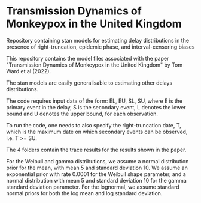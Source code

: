 # Transmission Dynamics of Monkeypox in the United Kingdom
 Repository containing stan models for estimating delay distributions in the presence of right-truncation, epidemic phase, and interval-censoring biases


This repository contains the model files associated with the paper "Transmission Dynamics of Monkeypox in the United Kingdom" by Tom Ward et al (2022).

The stan models are easily generalisable to estimating other delays distributions.

The code requires input data of the form: EL, EU, SL, SU, where E is the primary event in the delay, S is the secondary event, L denotes the lower bound and U denotes the upper bound, for each observation.

To run the code, one needs to also specify the right-truncation date, T, which is the maximum date on which secondary events can be observed, i.e. T >= SU.  

The 4 folders contain the trace results for the results shown in the paper. 

For the Weibull and gamma distributions, we assume a normal distribution prior for the mean, with mean 5 and standard deviation 10. We assume an exponential prior with rate 0.0001 for the Weibull shape parameter, and a normal distribution with mean 5 and standard deviation 10 for the gamma standard deviation parameter. For the lognormal, we assume standard normal priors for both the log mean and log standard deviation.
